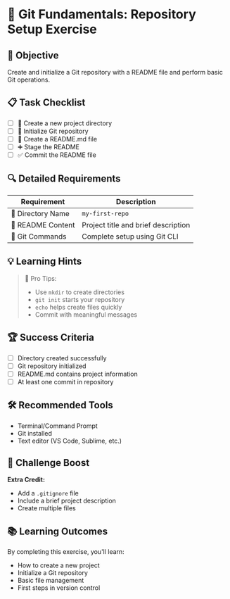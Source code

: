 # 🚀 Git Fundamentals: Repository Setup Exercise

## 🎯 Objective
Create and initialize a Git repository with a README file and perform basic Git operations.

## 📋 Task Checklist
- [ ] 📂 Create a new project directory
- [ ] 🔧 Initialize Git repository
- [ ] 📄 Create a README.md file
- [ ] ➕ Stage the README
- [ ] ✅ Commit the README file

## 🔍 Detailed Requirements
| Requirement | Description | 
|------------|-------------|
| 📁 Directory Name | `my-first-repo` |
| 📝 README Content | Project title and brief description |
| 🧰 Git Commands | Complete setup using Git CLI |

## 💡 Learning Hints
> 🚦 Pro Tips:
> - Use `mkdir` to create directories
> - `git init` starts your repository
> - `echo` helps create files quickly
> - Commit with meaningful messages

## 🏆 Success Criteria
- [ ] Directory created successfully
- [ ] Git repository initialized
- [ ] README.md contains project information
- [ ] At least one commit in repository

## 🛠 Recommended Tools
- Terminal/Command Prompt
- Git installed
- Text editor (VS Code, Sublime, etc.)

## 🌟 Challenge Boost
**Extra Credit:** 
- Add a `.gitignore` file
- Include a brief project description
- Create multiple files

## 📚 Learning Outcomes
By completing this exercise, you'll learn:
- How to create a new project
- Initialize a Git repository
- Basic file management
- First steps in version control
